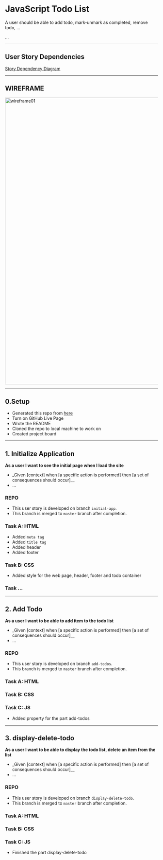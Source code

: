 # JavaScript Todo List

A user should be able to add todo, mark-unmark as completed, remove todo, ...

...

---

## User Story Dependencies

[Story Dependency Diagram](https://excalidraw.com/)

---

## WIREFRAME

<img width="943" alt="wireframe01" src="https://user-images.githubusercontent.com/61209285/95636356-34f4ed80-0a8f-11eb-89d2-c64de5a45b5c.PNG">

---

## 0.Setup

- Generated this repo from [here](https://github.com/HackYourFutureBelgium/encapsulation-week-1-starter)
- Turn on GitHub Live Page
- Wrote the README
- Cloned the repo to local machine to work on
- Created project board

---

## 1. Initialize Application

**As a user I want to see the initial page when I load the site**

- \_Given [context] when [a specific action is performed] then [a set of consequences should occur]\_\_
- ...

### REPO

- This user story is developed on branch `initial-app`.
- This branch is merged to `master` branch after completion.

### Task A: HTML

- Added `meta tag`
- Added `title tag`
- Added header
- Added footer

### Task B: CSS

- Added style for the web page, header, footer and todo container

### Task ...

---

## 2. Add Todo

**As a user I want to be able to add item to the todo list**

- \_Given [context] when [a specific action is performed] then [a set of consequences should occur]\_\_
- ...

### REPO

- This user story is developed on branch `add-todos`.
- This branch is merged to `master` branch after completion.

### Task A: HTML

### Task B: CSS

### Task C: JS

- Added property for the part add-todos

---

## 3. display-delete-todo

**As a user I want to be able to display the todo list, delete an item from the list**

- \_Given [context] when [a specific action is performed] then [a set of consequences should occur]\_\_
- ...

### REPO

- This user story is developed on branch `display-delete-todo`.
- This branch is merged to `master` branch after completion.

### Task A: HTML

### Task B: CSS

### Task C: JS

- Finished the part display-delete-todo
